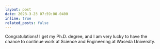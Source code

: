 ```yaml
---
layout: post
date: 2023-3-23 07:59:00-0400
inline: true
related_posts: false
---
```


Congratulations! I get my Ph.D. degree, and I am very lucky to have the chance to continue work at Science and Engineering at Waseda University.
